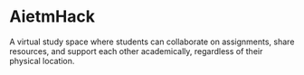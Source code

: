 # AietmHack
A virtual study space where students can collaborate on assignments, share resources, and support each other academically, regardless of their physical location.
